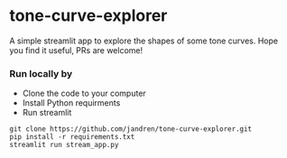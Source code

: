 # tone-curve-explorer
A simple streamlit app to explore the shapes of some tone curves.
Hope you find it useful, PRs are welcome!

### Run locally by
* Clone the code to your computer
* Install Python requirments
* Run streamlit

```
git clone https://github.com/jandren/tone-curve-explorer.git
pip install -r requirements.txt
streamlit run stream_app.py
```
